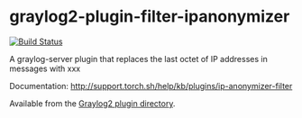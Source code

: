 graylog2-plugin-filter-ipanonymizer
===================================
[![Build Status](https://travis-ci.org/Graylog2/graylog2-plugin-filter-ipanonymizer.svg)](https://travis-ci.org/Graylog2/graylog2-plugin-filter-ipanonymizer)

A graylog-server plugin that replaces the last octet of IP addresses in messages with xxx

Documentation: http://support.torch.sh/help/kb/plugins/ip-anonymizer-filter

Available from the [Graylog2 plugin directory](http://www.graylog2.org/plugins).

